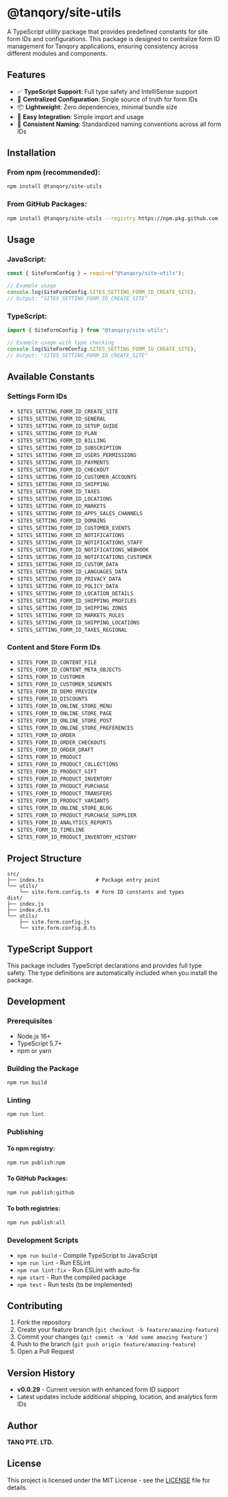 # @tanqory/site-utils

A TypeScript utility package that provides predefined constants for site form IDs and configurations. This package is designed to centralize form ID management for Tanqory applications, ensuring consistency across different modules and components.

## Features

- ✅ **TypeScript Support**: Full type safety and IntelliSense support
- 🔧 **Centralized Configuration**: Single source of truth for form IDs
- 📦 **Lightweight**: Zero dependencies, minimal bundle size
- 🚀 **Easy Integration**: Simple import and usage
- 🔄 **Consistent Naming**: Standardized naming conventions across all form IDs

## Installation

### From npm (recommended):

```bash
npm install @tanqory/site-utils
```

### From GitHub Packages:

```bash
npm install @tanqory/site-utils --registry https://npm.pkg.github.com
```

## Usage

### JavaScript:

```javascript
const { SiteFormConfig } = require("@tanqory/site-utils");

// Example usage
console.log(SiteFormConfig.SITES_SETTING_FORM_ID_CREATE_SITE);
// Output: "SITES_SETTING_FORM_ID_CREATE_SITE"
```

### TypeScript:

```typescript
import { SiteFormConfig } from "@tanqory/site-utils";

// Example usage with type checking
console.log(SiteFormConfig.SITES_SETTING_FORM_ID_CREATE_SITE);
// Output: "SITES_SETTING_FORM_ID_CREATE_SITE"
```

## Available Constants

### Settings Form IDs

- `SITES_SETTING_FORM_ID_CREATE_SITE`
- `SITES_SETTING_FORM_ID_GENERAL`
- `SITES_SETTING_FORM_ID_SETUP_GUIDE`
- `SITES_SETTING_FORM_ID_PLAN`
- `SITES_SETTING_FORM_ID_BILLING`
- `SITES_SETTING_FORM_ID_SUBSCRIPTION`
- `SITES_SETTING_FORM_ID_USERS_PERMISSIONS`
- `SITES_SETTING_FORM_ID_PAYMENTS`
- `SITES_SETTING_FORM_ID_CHECKOUT`
- `SITES_SETTING_FORM_ID_CUSTOMER_ACCOUNTS`
- `SITES_SETTING_FORM_ID_SHIPPING`
- `SITES_SETTING_FORM_ID_TAXES`
- `SITES_SETTING_FORM_ID_LOCATIONS`
- `SITES_SETTING_FORM_ID_MARKETS`
- `SITES_SETTING_FORM_ID_APPS_SALES_CHANNELS`
- `SITES_SETTING_FORM_ID_DOMAINS`
- `SITES_SETTING_FORM_ID_CUSTOMER_EVENTS`
- `SITES_SETTING_FORM_ID_NOTIFICATIONS`
- `SITES_SETTING_FORM_ID_NOTIFICATIONS_STAFF`
- `SITES_SETTING_FORM_ID_NOTIFICATIONS_WEBHOOK`
- `SITES_SETTING_FORM_ID_NOTIFICATIONS_CUSTOMER`
- `SITES_SETTING_FORM_ID_CUSTOM_DATA`
- `SITES_SETTING_FORM_ID_LANGUAGES_DATA`
- `SITES_SETTING_FORM_ID_PRIVACY_DATA`
- `SITES_SETTING_FORM_ID_POLICY_DATA`
- `SITES_SETTING_FORM_ID_LOCATION_DETAILS`
- `SITES_SETTING_FORM_ID_SHIPPING_PROFILES`
- `SITES_SETTING_FORM_ID_SHIPPING_ZONES`
- `SITES_SETTING_FORM_ID_MARKETS_RULES`
- `SITES_SETTING_FORM_ID_SHIPPING_LOCATIONS`
- `SITES_SETTING_FORM_ID_TAXES_REGIONAL`

### Content and Store Form IDs

- `SITES_FORM_ID_CONTENT_FILE`
- `SITES_FORM_ID_CONTENT_META_OBJECTS`
- `SITES_FORM_ID_CUSTOMER`
- `SITES_FORM_ID_CUSTOMER_SEGMENTS`
- `SITES_FORM_ID_DEMO_PREVIEW`
- `SITES_FORM_ID_DISCOUNTS`
- `SITES_FORM_ID_ONLINE_STORE_MENU`
- `SITES_FORM_ID_ONLINE_STORE_PAGE`
- `SITES_FORM_ID_ONLINE_STORE_POST`
- `SITES_FORM_ID_ONLINE_STORE_PREFERENCES`
- `SITES_FORM_ID_ORDER`
- `SITES_FORM_ID_ORDER_CHECKOUTS`
- `SITES_FORM_ID_ORDER_DRAFT`
- `SITES_FORM_ID_PRODUCT`
- `SITES_FORM_ID_PRODUCT_COLLECTIONS`
- `SITES_FORM_ID_PRODUCT_GIFT`
- `SITES_FORM_ID_PRODUCT_INVENTORY`
- `SITES_FORM_ID_PRODUCT_PURCHASE`
- `SITES_FORM_ID_PRODUCT_TRANSFERS`
- `SITES_FORM_ID_PRODUCT_VARIANTS`
- `SITES_FORM_ID_ONLINE_STORE_BLOG`
- `SITES_FORM_ID_PRODUCT_PURCHASE_SUPPLIER`
- `SITES_FORM_ID_ANALYTICS_REPORTS`
- `SITES_FORM_ID_TIMELINE`
- `SITES_FORM_ID_PRODUCT_INVENTORY_HISTORY`

## Project Structure

```
src/
├── index.ts                 # Package entry point
└── utils/
    └── site.form.config.ts  # Form ID constants and types
dist/
├── index.js
├── index.d.ts
└── utils/
    ├── site.form.config.js
    └── site.form.config.d.ts
```

## TypeScript Support

This package includes TypeScript declarations and provides full type safety. The type definitions are automatically included when you install the package.

## Development

### Prerequisites

- Node.js 16+
- TypeScript 5.7+
- npm or yarn

### Building the Package

```bash
npm run build
```

### Linting

```bash
npm run lint
```

### Publishing

#### To npm registry:

```bash
npm run publish:npm
```

#### To GitHub Packages:

```bash
npm run publish:github
```

#### To both registries:

```bash
npm run publish:all
```

### Development Scripts

- `npm run build` - Compile TypeScript to JavaScript
- `npm run lint` - Run ESLint
- `npm run lint:fix` - Run ESLint with auto-fix
- `npm start` - Run the compiled package
- `npm test` - Run tests (to be implemented)

## Contributing

1. Fork the repository
2. Create your feature branch (`git checkout -b feature/amazing-feature`)
3. Commit your changes (`git commit -m 'Add some amazing feature'`)
4. Push to the branch (`git push origin feature/amazing-feature`)
5. Open a Pull Request

## Version History

- **v0.0.29** - Current version with enhanced form ID support
- Latest updates include additional shipping, location, and analytics form IDs

## Author

**TANQ PTE. LTD.**

## License

This project is licensed under the MIT License - see the [LICENSE](LICENSE) file for details.
